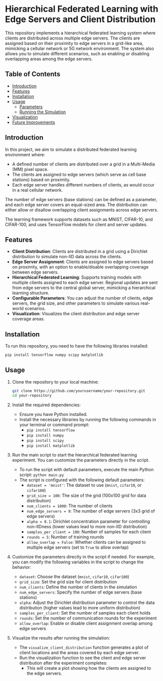 # Hierarchical Federated Learning with Edge Servers and Client Distribution

This repository implements a hierarchical federated learning system where clients are distributed across multiple edge servers. The clients are assigned based on their proximity to edge servers in a grid-like area, mimicking a cellular network or 5G network environment. The system also allows you to simulate different scenarios, such as enabling or disabling overlapping areas among the edge servers.

## Table of Contents
- [Introduction](#introduction)
- [Features](#features)
- [Installation](#installation)
- [Usage](#usage)
  - [Parameters](#parameters)
  - [Running the Simulation](#running-the-simulation)
- [Visualization](#visualization)
- [Future Improvements](#future-improvements)

## Introduction

In this project, we aim to simulate a distributed federated learning environment where:
- A defined number of clients are distributed over a grid in a Multi-Media (MM) pixel space.
- The clients are assigned to edge servers (which serve as cell base stations) based on proximity.
- Each edge server handles different numbers of clients, as would occur in a real cellular network.

The number of edge servers (base stations) can be defined as a parameter, and each edge server covers an equal-sized area. The distribution can either allow or disallow overlapping client assignments across edge servers.

The learning framework supports datasets such as MNIST, CIFAR-10, and CIFAR-100, and uses TensorFlow models for client and server updates.

## Features

- **Client Distribution**: Clients are distributed in a grid using a Dirichlet distribution to simulate non-IID data across the clients.
- **Edge Server Assignment**: Clients are assigned to edge servers based on proximity, with an option to enable/disable overlapping coverage between edge servers.
- **Hierarchical Federated Learning**: Supports training models with multiple clients assigned to each edge server. Regional updates are sent from edge servers to the central global server, mimicking a hierarchical learning structure.
- **Configurable Parameters**: You can adjust the number of clients, edge servers, the grid size, and other parameters to simulate various real-world scenarios.
- **Visualization**: Visualizes the client distribution and edge server coverage areas.

## Installation

To run this repository, you need to have the following libraries installed:

```bash
pip install tensorflow numpy scipy matplotlib
 ```
## Usage

1. Clone the repository to your local machine:

   ```bash
   git clone https://github.com/yourusername/your-repository.git
   cd your-repository
    ```
   
2. Install the required dependencies:

   - Ensure you have Python installed. 
   - Install the necessary libraries by running the following commands in your terminal or command prompt:
     - `pip install tensorflow`
     - `pip install numpy`
     - `pip install scipy`
     - `pip install matplotlib`

3. Run the main script to start the hierarchical federated learning experiment. You can customize the parameters directly in the script.

   - To run the script with default parameters, execute the main Python script: `python main.py`
   - The script is configured with the following default parameters:
     - `dataset = 'mnist'`: The dataset to use (`mnist`, `cifar10`, or `cifar100`)
     - `grid_size = 100`: The size of the grid (100x100 grid for data distribution)
     - `num_clients = 1000`: The number of clients
     - `num_edge_servers = 9`: The number of edge servers (3x3 grid of edge servers)
     - `alpha = 0.1`: Dirichlet concentration parameter for controlling non-IIDness (lower values lead to more non-IID distribution)
     - `samples_per_client = 100`: Number of samples for each client
     - `rounds = 5`: Number of training rounds
     - `allow_overlap = False`: Whether clients can be assigned to multiple edge servers (set to `True` to allow overlap)

4. Customize the parameters directly in the script if needed. For example, you can modify the following variables in the script to change the behavior:

   - `dataset`: Choose the dataset (`mnist`, `cifar10`, `cifar100`)
   - `grid_size`: Set the grid size for client distribution
   - `num_clients`: Define the number of clients in the simulation
   - `num_edge_servers`: Specify the number of edge servers (base stations)
   - `alpha`: Adjust the Dirichlet distribution parameter to control the data distribution (higher values lead to more uniform distribution)
   - `samples_per_client`: Set the number of samples each client holds
   - `rounds`: Set the number of communication rounds for the experiment
   - `allow_overlap`: Enable or disable client assignment overlap among edge servers

5. Visualize the results after running the simulation:

   - The `visualize_client_distribution` function generates a plot of client locations and the areas covered by each edge server.
   - Run the visualization function to see the client and edge server distribution after the experiment completes: 
     - This will create a plot showing how the clients are assigned to the edge servers.

